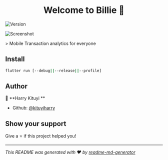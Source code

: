 <h1 align="center">Welcome to Billie 👋</h1>
<p>
  <img alt="Version" src="https://img.shields.io/badge/version-1.0.0-blue.svg?cacheSeconds=2592000" />
</p>
<p>
  <img  alt="Screenshot" src="https://raw.githubusercontent.com/kituyiharry/billie/develop/device-screenshot.png"/>
</p>
> Mobile Transaction analytics for everyone

## Install

```sh
flutter run [--debug||--release||--profile]
```

## Author

👤 **Harry Kituyi **

* Github: [@kituyiharry](https://github.com/kituyiharry)

## Show your support

Give a ⭐️ if this project helped you!

***
_This README was generated with ❤️ by [readme-md-generator](https://github.com/kefranabg/readme-md-generator)_
